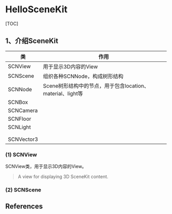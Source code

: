 # HelloSceneKit

[TOC]

## 1、介绍SceneKit



| 类         | 作用                                                       |
| ---------- | ---------------------------------------------------------- |
| SCNView    | 用于显示3D内容的View                                       |
| SCNScene   | 组织各种SCNNode，构成树形结构                              |
| SCNNode    | Scene树形结构中的节点，用于包含location、material、light等 |
| SCNBox     |                                                            |
| SCNCamera  |                                                            |
| SCNFloor   |                                                            |
| SCNLight   |                                                            |
|            |                                                            |
|            |                                                            |
| SCNVector3 |                                                            |



### (1) SCNView

SCNView类，用于显示3D内容的View。

> A view for displaying 3D SceneKit content.



### (2) SCNScene







## References









